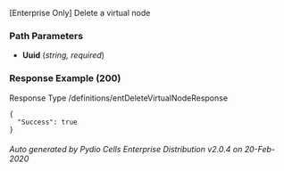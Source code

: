 






 
[Enterprise Only] Delete a virtual node  


### Path Parameters

 - **Uuid** (_string, required_) 




### Response Example (200)
Response Type /definitions/entDeleteVirtualNodeResponse

```
{
  "Success": true
}
```




###### Auto generated by Pydio Cells Enterprise Distribution v2.0.4 on 20-Feb-2020
